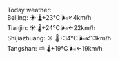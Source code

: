 Today weather:  
Beijing: ☀️   🌡️+23°C 🌬️↙4km/h  
Tianjin: ☀️   🌡️+24°C 🌬️←22km/h  
Shijiazhuang: ☀️   🌡️+34°C 🌬️↙13km/h  
Tangshan: ⛅️  🌡️+19°C 🌬️←19km/h  
